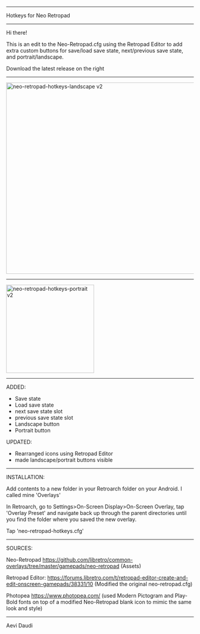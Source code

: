 ____________________________________

Hotkeys for Neo Retropad
____________________________________

Hi there!

This is an edit to the Neo-Retropad.cfg using the Retropad Editor to add extra custom buttons for save/load save state, next/previous save state, and portrait/landscape.

Download the latest release on the right

------------------------------------

<img width="512" alt="neo-retropad-hotkeys-landscape v2" src="https://github.com/Aevi-Daudi/Hotkeys-Neo-Retropad/assets/160430397/3e9be5f5-f5a3-4adb-a120-125c66bcc8a9">

------------------------------------

<img width="236" alt="neo-retropad-hotkeys-portrait v2" src="https://github.com/Aevi-Daudi/Hotkeys-Neo-Retropad/assets/160430397/44a10a32-abc1-4dd5-85e0-ac85067a6abb">

------------------------------------

ADDED:
- Save state
- Load save state
- next save state slot
- previous save state slot
- Landscape button
- Portrait button

UPDATED:
- Rearranged icons using Retropad Editor
- made landscape/portrait buttons visible

------------------------------------

INSTALLATION:

Add contents to a new folder in your Retroarch folder on your Android. I called mine 'Overlays'

In Retroarch, go to Settings>On-Screen Display>On-Screen Overlay, tap 'Overlay Preset' and navigate back up through the parent directories until you find the folder where you saved the new overlay.

Tap 'neo-retropad-hotkeys.cfg'

------------------------------------

SOURCES:

Neo-Retropad
https://github.com/libretro/common-overlays/tree/master/gamepads/neo-retropad
(Assets)

Retropad Editor:
https://forums.libretro.com/t/retropad-editor-create-and-edit-onscreen-gamepads/38331/10
(Modified the original neo-retropad.cfg)

Photopea
https://www.photopea.com/
(used Modern Pictogram and Play-Bold fonts on top of a modified Neo-Retropad blank icon to mimic the same look and style)

------------------------------------
Aevi Daudi
